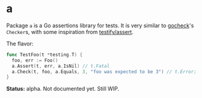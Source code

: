 # a

Package `a` is a Go assertions library for tests. It is very similar to [gocheck](http://labix.org/gocheck)'s
`Checker`s, with some inspiration from [testify/assert](https://github.com/stretchr/testify).

The flavor:

``` go
func TestFoo(t *testing.T) {
  foo, err := Foo()
  a.Assert(t, err, a.IsNil) // t.Fatal
  a.Check(t, foo, a.Equals, 3, "foo was expected to be 3") // t.Error; custom message
}
```

**Status:** alpha. Not documented yet. Still WIP.
